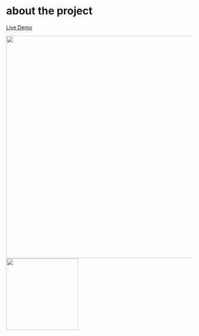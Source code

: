 # about the project
<a href="https://instagram-clone-git-master-cerdemrc.vercel.app/">Live Demo</a>

<p float="left">
  <img src="https://user-images.githubusercontent.com/40372039/109288392-da89dd00-7835-11eb-9190-fdf453974a84.png" width="600" />
  <img src="https://user-images.githubusercontent.com/40372039/109288386-d958b000-7835-11eb-9aed-1a73375eb79c.png" width="193.5" /> 
</p>
